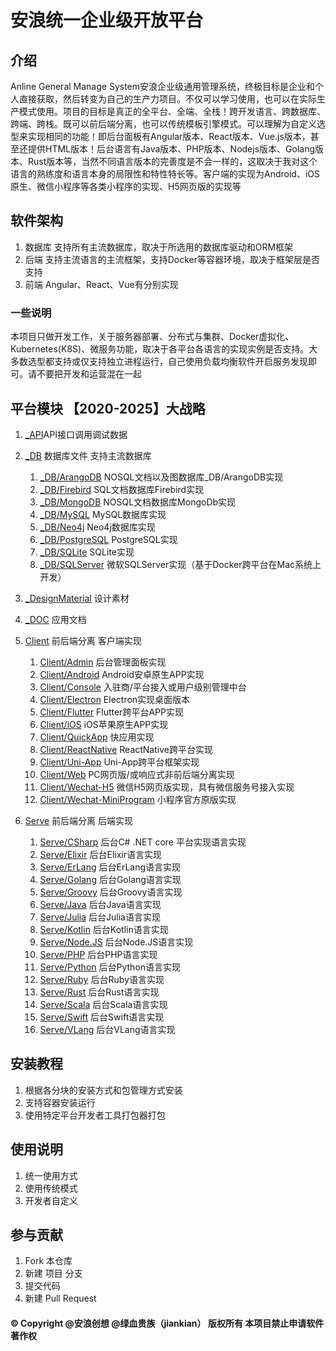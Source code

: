 # 安浪统一企业级开放平台

## 介绍
Anline General Manage System安浪企业级通用管理系统，终极目标是企业和个人直接获取，然后转变为自己的生产力项目。不仅可以学习使用，也可以在实际生产模式使用。项目的目标是真正的全平台、全端、全栈！跨开发语言、跨数据库、跨端、跨栈。既可以前后端分离，也可以传统模板引擎模式。可以理解为自定义选型来实现相同的功能！即后台面板有Angular版本、React版本、Vue.js版本，甚至还提供HTML版本！后台语言有Java版本、PHP版本、Nodejs版本、Golang版本、Rust版本等，当然不同语言版本的完善度是不会一样的，这取决于我对这个语言的熟练度和语言本身的局限性和特性特长等。客户端的实现为Android、iOS原生、微信小程序等各类小程序的实现、H5网页版的实现等

## 软件架构
1.  数据库 支持所有主流数据库，取决于所选用的数据库驱动和ORM框架
1.  后端 支持主流语言的主流框架，支持Docker等容器环境，取决于框架层是否支持
1.  前端 Angular、React、Vue有分别实现

### 一些说明

本项目只做开发工作，关于服务器部署、分布式与集群、Docker虚拟化、Kubernetes(K8S)、微服务功能，取决于各平台各语言的实现实例是否支持。大多数选型都支持或仅支持独立进程运行，自己使用负载均衡软件开启服务发现即可。请不要把开发和运营混在一起

## 平台模块 【2020-2025】大战略

1. [_API](_API)API接口调用调试数据

1. [_DB](_DB) 数据库文件 支持主流数据库
    1. [_DB/ArangoDB](_DB/ArangoDB) NOSQL文档以及图数据库_DB/ArangoDB实现
    1. [_DB/Firebird](_DB/Firebird) SQL文档数据库Firebird实现
    1. [_DB/MongoDB](_DB/MongoDB) NOSQL文档数据库MongoDb实现
    1. [_DB/MySQL](_DB/MySQL) MySQL数据库实现
    1. [_DB/Neo4j](_DB/Neo4j) Neo4j数据库实现
    1. [_DB/PostgreSQL](_DB/PostgreSQL) PostgreSQL实现
    1. [_DB/SQLite](_DB/SQLite) SQLite实现
    1. [_DB/SQLServer](_DB/SQLServer) 微软SQLServer实现（基于Docker跨平台在Mac系统上开发）
    

1. [_DesignMaterial](_DesignMaterial) 设计素材

1. [_DOC](_DOC) 应用文档

1. [Client](Client) 前后端分离 客户端实现
    1. [Client/Admin](Client/Admin) 后台管理面板实现
    1. [Client/Android](Client/Android) Android安卓原生APP实现
    1. [Client/Console](Client/Console) 入驻商/平台接入或用户级别管理中台
    1. [Client/Electron](Client/Electron) Electron实现桌面版本
    1. [Client/Flutter](Client/Flutter) Flutter跨平台APP实现
    1. [Client/iOS](Client/iOS) iOS苹果原生APP实现
    1. [Client/QuickApp](Client/QuickApp) 快应用实现
    1. [Client/ReactNative](Client/ReactNative) ReactNative跨平台实现
    1. [Client/Uni-App](Client/Uni-App) Uni-App跨平台框架实现
    1. [Client/Web](Client/Web) PC网页版/或响应式非前后端分离实现
    1. [Client/Wechat-H5](Client/Wechat-H5) 微信H5网页版实现，具有微信服务号接入实现
    1. [Client/Wechat-MiniProgram](Client/Wechat-MiniProgram) 小程序官方原版实现
    
1. [Serve](Serve) 前后端分离 后端实现
    1. [Serve/CSharp](Serve/CSharp) 后台C# .NET core 平台实现语言实现
    1. [Serve/Elixir](Serve/Elixir) 后台Elixir语言实现
    1. [Serve/ErLang](Serve/ErLang) 后台ErLang语言实现
    1. [Serve/Golang](Serve/Golang) 后台Golang语言实现
    1. [Serve/Groovy](Serve/Groovy) 后台Groovy语言实现
    1. [Serve/Java](Serve/Java) 后台Java语言实现
    1. [Serve/Julia](Serve/Julia) 后台Julia语言实现
    1. [Serve/Kotlin](Serve/Kotlin) 后台Kotlin语言实现
    1. [Serve/Node.JS](Serve/Node.JS) 后台Node.JS语言实现
    1. [Serve/PHP](Serve/PHP) 后台PHP语言实现
    1. [Serve/Python](Serve/Python) 后台Python语言实现
    1. [Serve/Ruby](Serve/Ruby) 后台Ruby语言实现
    1. [Serve/Rust](Serve/Rust) 后台Rust语言实现
    1. [Serve/Scala](Serve/Scala) 后台Scala语言实现
    1. [Serve/Swift](Serve/Swift) 后台Swift语言实现
    1. [Serve/VLang](Serve/VLang) 后台VLang语言实现


## 安装教程

1.  根据各分块的安装方式和包管理方式安装
2.  支持容器安装运行
3.  使用特定平台开发者工具打包器打包

## 使用说明

1.  统一使用方式
2.  使用传统模式
3.  开发者自定义

## 参与贡献

1.  Fork 本仓库
2.  新建 项目 分支
3.  提交代码
4.  新建 Pull Request


#### © Copyright @安浪创想 @绿血贵族（jiankian）  版权所有 本项目禁止申请软件著作权
